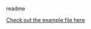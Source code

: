 readme

[Check out the example file here](examples/AVR128DA48-canbus-write/AVR128DA48-canbus-write/main.cpp)
